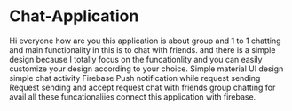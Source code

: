 # Chat-Application
Hi everyone how are you this application is about group and 1 to 1 chatting and main functionality in this is to chat with friends. and there is a simple design because I totally focus on the funcationlity and you can easily customize your design according to your choice.
Simple material UI design
simple chat activity
Firebase Push notification while request sending
Request sending and accept request
chat with friends
group chatting
for avail all these funcationaliies connect this application with firebase.
